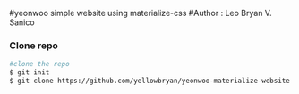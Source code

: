 #yeonwoo simple website using materialize-css 
#Author : Leo Bryan V. Sanico

[materialize-css]: https://materializecss.com/

### Clone repo

``` bash
#clone the repo
$ git init 
$ git clone https://github.com/yellowbryan/yeonwoo-materialize-website.git my-project

